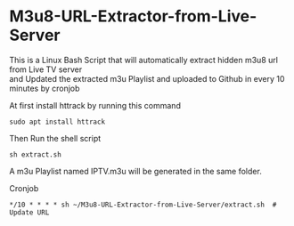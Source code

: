 # M3u8-URL-Extractor-from-Live-Server
This is a Linux Bash Script that will automatically extract hidden m3u8 url from Live TV server <br>
and Updated the extracted m3u Playlist and uploaded to Github in every 10 minutes by cronjob

At first install httrack by running this command
```
sudo apt install httrack

```
Then Run the shell script
```
sh extract.sh
```
A m3u Playlist named IPTV.m3u will be generated in the same folder.

Cronjob

```
*/10 * * * * sh ~/M3u8-URL-Extractor-from-Live-Server/extract.sh  # Update URL
```
